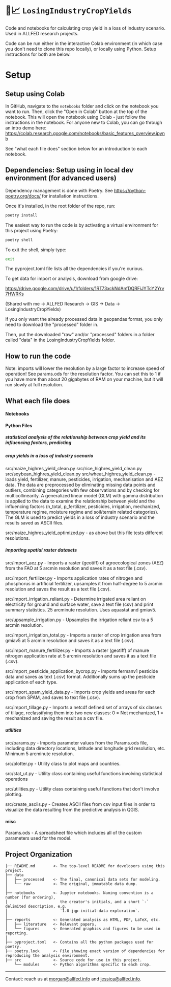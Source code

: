 🌾📈 `LosingIndustryCropYields`
==============================

Code and notebooks for calculating crop yield in a loss of 
industry scenario. Used in ALLFED research projects.

Code can be run either in the interactive Colab environment (in which case
you don't need to clone this repo locally), or locally using Python. 
Setup instructions for both are below.

# Setup

## Setup using Colab

In GitHub, navigate to the `notebooks` folder and click on the notebook you
want to run. Then, click the "Open in Colab" button at the top of the notebook.
This will open the notebook using Colab - just follow the instructions in 
the notebook. For anyone new to Colab, you can go through an intro demo here:
https://colab.research.google.com/notebooks/basic_features_overview.ipynb

See "what each file does" section below for an introduction to each notebook.

## Dependencies: Setup using in local dev environment (for advanced users)

Dependency management is done with Poetry.
See https://python-poetry.org/docs/ for installation instructions.

Once it's installed, in the root folder of the repo, run:

```bash
poetry install
```

The easiest way to run the code is by activating a virtual environment for this
project using Poetry:

```bash
poetry shell
````

To exit the shell, simply type:
```bash
exit
```

The pyproject.toml file lists all the dependencies if you're curious. 

To get data for import or analysis, download from google drive:

https://drive.google.com/drive/u/1/folders/1RT73xckNdAnfDQRFiJYTcY2Yrv7HWRKs

(Shared with me -> ALLFED Research -> GIS -> Data -> LosingIndustryCropYields)

If you only want the already processed data in geopandas format, you only need 
to download the "processed" folder in.

Then, put the downloaded "raw" and/or "processed" folders in a folder called 
"data" in the LosingIndustryCropYields folder.


## How to run the code
Note: imports will lower the resolution by a large factor to increase speed of
operation! See params.ods for the resolution factor. You can set this to 1 if 
you have more than about 20 gigabytes of RAM on your machine, but it will run 
slowly at full resolution.


## What each file does

#### Notebooks

#### Python Files 

##### statistical analysis of the relationship between crop yield and its influencing factors, predicting
##### crop yields in a loss of industry scenario

src/maize_highres_yield_clean.py
src/rice_highres_yield_clean.py
src/soybean_highres_yield_clean.py
src/wheat_highres_yield_clean.py - loads yield, fertilizer, manure, pesticides, irrigation,
mechanisation and AEZ data. The data are preprocessed by eliminating missing data points
and outliers, combining categories with few observations and by checking for multicollinearity.
A generalized linear model (GLM) with gamma distribution is applied to the data to examine the
relationship between yield and the influencing factors (n_total, p_fertilizer, pesticides,
irrigation, mechanized, temperature regime, moisture regime and soil/terrain related categories).
The GLM is used to predict yields in a loss of industry scenario and the results saved as ASCII files.

src/maize_highres_yield_optimized.py - as above but this file tests different resolutions.

##### importing spatial raster datasets

src/import_aez.py - Imports a raster (geotiff) of agroecological zones (AEZ) from the FAO at
5 arcmin resolution and saves it as a text file (.csv).

src/import_fertilizer.py - Imports application rates of nitrogen and phosphorus in artificial fertilizer,
upsamples it from half-degree to 5 arcmin resolution and saves the result as a text file (.csv).

src/import_irrigation_reliant.py - Determine irrigated area reliant on electricity 
for ground and surface water, save a text file (csv) and print summary statistics.
25 arcminute resolution. Uses aquastat and gmiav5.

src/upsample_irrigation.py - Upsamples the irrigation reliant csv to a 5 arcmin resolution.

src/import_irrigation_total.py - Imports a raster of crop irrigation area from gmiav5 at
5 arcmin resolution and saves it as a text file (.csv).

src/import_manure_fertilizer.py - Imports a raster (geotiff) of manure nitrogen application
rate at 5 arcmin resolution and saves it as a text file (.csv).

src/import_pesticide_application_bycrop.py - Imports fermanv1 pesticide data and saves 
as text (.csv) format. Additionally sums up the pesticide application of each type.

src/import_spam_yield_data.py - Imports crop yields and areas for each crop from 
SPAM, and saves to text file (.csv).

src/import_tillage.py - Imports a netcdf defined set of arrays of six classes of tillage,
reclassifying them into two new classes: 0 = Not mechanized, 1 = mechanized and saving the
result as a csv file.

##### utilities

src/params.py - Imports parameter values from the Params.ods file, including 
data directory locations, latitude and longitude grid resolution, etc.
Minimum 5 arcminute resolution.

src/plotter.py - Utility class to plot maps and countries.

src/stat_ut.py - Utility class containing useful functions involving statistical operations

src/utilities.py - Utility class containing useful functions that don't involve plotting.

src/create_asciis.py - Creates ASCII files from csv input files in order to visualize the
data resulting from the predictive analysis in QGIS.

#### misc

Params.ods - A spreadsheet file which includes all of the custom parameters used for the model.

Project Organization
------------

    ├── README.md        <- The top-level README for developers using this project.
    ├── data
    │   ├── processed    <- The final, canonical data sets for modeling.
    │   └── raw          <- The original, immutable data dump.
    │
    ├── notebooks        <- Jupyter notebooks. Naming convention is a number (for ordering),
    │                       the creator's initials, and a short `-` delimited description, e.g.
    │                       `1.0-jqp-initial-data-exploration`.
    │
    ├── reports          <- Generated analysis as HTML, PDF, LaTeX, etc.
    │   ├── literature   <- Relevant papers.
    │   └── figures      <- Generated graphics and figures to be used in reporting.
    │
    ├── pyproject.toml   <- Contains all the python packages used for poetry. 
    ├── poetry.lock      <- File showing exact version of dependencies for reproducing the analysis environment.
    ├── src              <- Source code for use in this project.
        └── modules      <- Python algorithms specific to each crop.

--------


Contact: reach us at morgan@allfed.info and jessica@allfed.info.

